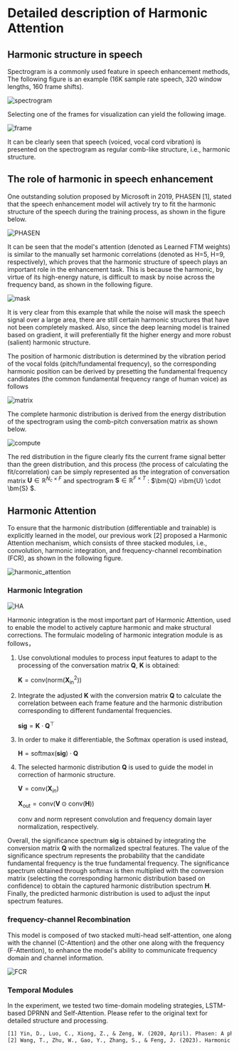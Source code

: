 # Detailed description of **Harmonic Attention**

## Harmonic structure in speech
Spectrogram is a commonly used feature in speech enhancement methods, The following figure is an example (16K sample rate speech, 320 window lengths, 160 frame shifts).

![spectrogram](https://picx.zhimg.com/80/v2-00385054f8e4709ba3ef9262a65452b0_720w.jpeg?source%3Dd16d100b)

Selecting one of the frames for visualization can yield the following image.

![frame](https://pica.zhimg.com/80/v2-b3072a7d3973b350cc690466dd3517e5_720w.jpeg?source%3Dd16d100b)


It can be clearly seen that speech (voiced, vocal cord vibration) is presented on the spectrogram as regular comb-like structure, i.e., harmonic structure.

## The role of harmonic in speech enhancement
One outstanding solution proposed by Microsoft in 2019, PHASEN [1], stated that the speech enhancement model will actively try to fit the harmonic structure of the speech during the training process, as shown in the figure below.

![PHASEN](https://pica.zhimg.com/80/v2-9795732ef3fec9c35c0a5de43bb0901d_720w.png?source%3Dd16d100b)

It can be seen that the model's attention (denoted as Learned FTM weights) is similar to the manually set harmonic correlations (denoted as H=5, H=9, respectively), which proves that the harmonic structure of speech plays an important role in the enhancement task. This is because the harmonic, by virtue of its high-energy nature, is difficult to mask by noise across the frequency band, as shown in the following figure.

![mask](https://picx.zhimg.com/80/v2-33b7daab5420c2da40158401dc09f26b_720w.png?source%3Dd16d100b)

It is very clear from this example that while the noise will mask the speech signal over a large area, there are still certain harmonic structures that have not been completely masked. Also, since the deep learning model is trained based on gradient, it will preferentially fit the higher energy and more robust (salient) harmonic structure.

The position of harmonic distribution is determined by the vibration period of the vocal folds (pitch/fundamental frequency), so the corresponding harmonic position can be derived by presetting the fundamental frequency candidates (the common fundamental frequency range of human voice) as follows

![matrix](https://picx.zhimg.com/80/v2-446dd0edb316e9ab6f5b6c49e962930e_720w.png?source%3Dd16d100b)

The complete harmonic distribution is derived from the energy distribution of the spectrogram using the comb-pitch conversation matrix as shown below.

![compute](https://pica.zhimg.com/80/v2-8a5d2e2941718614b852fe0cd3a08824_720w.jpeg?source%3Dd16d100b)

The red distribution in the figure clearly fits the current frame signal better than the green distribution, and this process (the process of calculating the fit/correlation) can be simply represented as the integration of conversation matrix $\bm{U} \in \mathbb{R}^{N_c \times F}$ and spectrogram $\bm{S} \in \mathbb{R}^{F \times T}$ : $\bm{Q} =\bm{U} \cdot \bm{S} $. 
## Harmonic Attention
To ensure that the harmonic distribution (differentiable and trainable) is explicitly learned in the model, our previous work [2] proposed a Harmonic Attention mechanism, which consists of three stacked modules, i.e., convolution, harmonic integration, and frequency-channel recombination (FCR), as shown in the following figure.

![harmonic_attention](https://pic1.zhimg.com/80/v2-a2c8df7795b26941ba8b106ca99f077b_720w.png?source%3Dd16d100b)
### Harmonic Integration

![HA](https://picx.zhimg.com/80/v2-8a728d8fb3afb9907cad049589e327b3_720w.png?source%3Dd16d100b)

Harmonic integration is the most important part of Harmonic Attention, used to enable the model to actively capture harmonic and make structural corrections. The formulaic modeling of harmonic integration module is as follows，
1. Use convolutional modules to process input features to adapt to the processing of the conversation matrix $\bm{Q}$, $\bm{K}$ is obtained:

    $\bm{K} = \text{conv}(\text{norm}(\bm{X}_{\text{in}}^{2}))$

2. Integrate the adjusted $\bm{K}$ with the conversion matrix $\bm{Q}$ to calculate the correlation between each frame feature and the harmonic distribution corresponding to different fundamental frequencies.

    $\bm{sig} = \bm{K} \cdot \bm{Q}^\top$

3. In order to make it differentiable, the Softmax operation is used instead,


    $\bm{H} = \text{softmax}(\bm{sig}) \cdot \bm{Q}$

4. The selected harmonic distribution $\bm{Q}$ is used to guide the model in correction of harmonic structure.

    $\bm{V} = \text{conv}(\bm{X}_{in})$

    $\bm{X}_\text{out} = \text{conv}\left(\bm{V} \odot \text{conv}(\bm{H})\right)$

    $\text{conv}$ and $\text{norm}$ represent convolution and frequency domain layer normalization, respectively. 

Overall, the significance spectrum $\bm{sig}$ is obtained by integrating the conversion matrix $\bm{Q}$ with the normalized spectral features. The value of the significance spectrum represents the probability that the candidate fundamental frequency is the true fundamental frequency. The significance spectrum obtained through softmax is then multiplied with the conversion matrix (selecting the corresponding harmonic distribution based on confidence) to obtain the captured harmonic distribution spectrum $\bm{H}$. Finally, the predicted harmonic distribution is used to adjust the input spectrum features.

### frequency-channel Recombination

This model is composed of two stacked multi-head self-attention, one along with the channel (C-Attention) and the other one along with the frequency (F-Attention), to enhance the model's ability to communicate frequency domain and channel information.

![FCR](https://pica.zhimg.com/80/v2-7bc6886b294c91dd475ca27b47c5aab9_720w.png?source%3Dd16d100b)

### Temporal Modules
In the experiment, we tested two time-domain modeling strategies, LSTM-based DPRNN and Self-Attention. Please refer to the original text for detailed structure and processing.




```txt
[1] Yin, D., Luo, C., Xiong, Z., & Zeng, W. (2020, April). Phasen: A phase-and-harmonics-aware speech enhancement network. In Proceedings of the AAAI Conference on Artificial Intelligence (Vol. 34, No. 05, pp. 9458-9465).
[2] Wang, T., Zhu, W., Gao, Y., Zhang, S., & Feng, J. (2023). Harmonic Attention for Monaural Speech Enhancement. IEEE/ACM Transactions on Audio, Speech, and Language Processing.
```